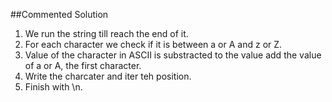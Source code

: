 ##Commented Solution

1. We run the string till reach the end of it.
2. For each character we check if it is between a or A and z or Z.
3. Value of the character in ASCII is substracted to the value add the value of a or A, the first character.
4. Write the charcater and iter teh position.
5. Finish with \n.
